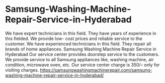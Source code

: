# Samsung-Washing-Machine-Repair-Service-in-Hyderabad
 We have expert technicians in this field. They have years of experience in this fielded. We provide low- cost prices and reliable service to the customer. We have experienced technicians in this field. They repair all brands of home appliances. Samsung Washing Machine Repair Service in Hyderabad Our service center provides doorstep service to the customers. We provide service to all Samsung appliances like, washing machine, air condition, microwave oven, etc. Our service center charge is 350/– only for visiting charges. https://samsungwashingmachinerepair.com/samsung-washing-machine-repair-service-in-hyderabad/
